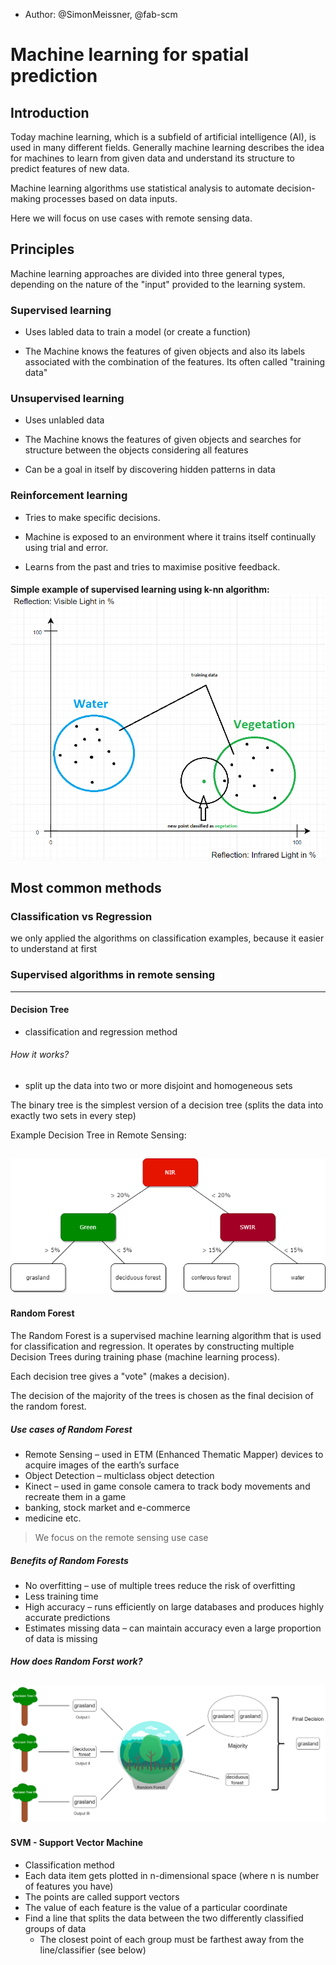 - Author: @SimonMeissner, @fab-scm

  

# Machine learning for spatial prediction

  

## Introduction

  

Today machine learning, which is a subfield of artificial intelligence (AI), is used in many different fields. Generally machine learning describes the idea for machines to learn from given data and understand its structure to predict features of new data.

Machine learning algorithms use statistical analysis to automate decision-making processes based on data inputs.

Here we will focus on use cases with remote sensing data.

  

## Principles

  

Machine learning approaches are divided into three general types, depending on the nature of the "input" provided to the learning system.

  

### Supervised learning

  

* Uses labled data to train a model (or create a function)

* The Machine knows the features of given objects and also its labels associated with the combination of the features. Its often called "training data"

  
  

### Unsupervised learning

  

* Uses unlabled data

* The Machine knows the features of given objects and searches for structure between the objects considering all features

* Can be a goal in itself by discovering hidden patterns in data

  

### Reinforcement learning

  

* Tries to make specific decisions.

* Machine is exposed to an environment where it trains itself continually using trial and error.

* Learns from the past and tries to maximise positive feedback.

#### Simple example of supervised learning using k-nn algorithm: ![Text](/machine-learning-for-spatial-prediction/pictures/handoutbild.png)

## Most common methods


### Classification vs Regression

we only applied the algorithms on classification examples, because it easier to understand at first

  
  

### Supervised algorithms in remote sensing
-------

#### Decision Tree

* classification and regression method

###### How it works?
* split up the data into two or more disjoint and homogeneous sets

The binary tree is the simplest version of a decision tree (splits the data into exactly two sets in every step)

Example Decision Tree in Remote Sensing:

![Decision Tree example](/machine-learning-for-spatial-prediction/pictures/DecisionTree.png)
----------


#### Random Forest

The Random Forest is a supervised machine learning algorithm that is used for classification and regression. It operates by constructing multiple Decision Trees during training phase (machine learning process).

Each decision tree gives a "vote" (makes a decision).

The decision of the majority of the trees is chosen as the final decision of the random forest.

##### Use cases of Random Forest

* Remote Sensing – used in ETM (Enhanced Thematic Mapper) devices to acquire images of the earth’s surface
* Object Detection – multiclass object detection
* Kinect – used in game console camera to track body movements and recreate them in a game
* banking, stock market and e-commerce
* medicine etc.

> We focus on the remote sensing use case


##### Benefits of Random Forests

* No overfitting – use of multiple trees reduce the risk of overfitting
* Less training time
* High accuracy – runs efficiently on large databases and produces highly accurate predictions
* Estimates missing data – can maintain accuracy even a large proportion of data is missing

##### How does Random Forst work?

![Random forest example](/machine-learning-for-spatial-prediction/pictures/RandomForest.png)
---------

#### SVM - Support Vector Machine

* Classification method
* Each data item gets plotted in n-dimensional space (where n is number of features you have)
* The points are called support vectors
* The value of each feature is the value of a particular coordinate
* Find a line that splits the data between the two differently classified groups of data
    * The closest point of each group must be farthest away from the line/classifier (see below)
